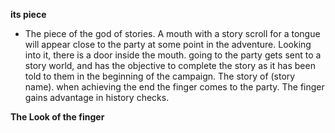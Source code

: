 **its piece**
* The piece of the god of stories. A mouth with a story scroll for a tongue will appear close to the party at some point in the adventure. Looking into it, there is a door inside the mouth. going to the party gets sent to a story world, and has the objective to complete the story as it has been told to them in the beginning of the campaign. The story of (story name). when achieving the end the finger comes to the party. The finger gains advantage in history checks.

**The Look of the finger**
